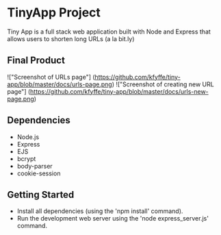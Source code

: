 # TinyApp Project

Tiny App is a full stack web application built with Node and Express that allows users to shorten long URLs (a la bit.ly)

## Final Product
!["Screenshot of URLs page"] (https://github.com/kfyffe/tiny-app/blob/master/docs/urls-page.png)
!["Screenshot of creating new URL page"] (https://github.com/kfyffe/tiny-app/blob/master/docs/urls-new-page.png)

## Dependencies
- Node.js
- Express
- EJS
- bcrypt
- body-parser
- cookie-session

## Getting Started
- Install all dependencies (using the 'npm install' command).
- Run the development web server using the 'node express_server.js' command.
